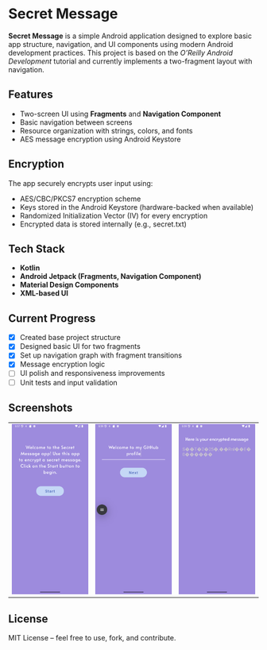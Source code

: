 # Secret Message

**Secret Message** is a simple Android application designed to explore basic app structure, navigation, and UI components using modern Android development practices. This project is based on the *O’Reilly Android Development* tutorial and currently implements a two-fragment layout with navigation.

## Features

- Two-screen UI using **Fragments** and **Navigation Component**
- Basic navigation between screens
- Resource organization with strings, colors, and fonts
- AES message encryption using Android Keystore

## Encryption
The app securely encrypts user input using:

- AES/CBC/PKCS7 encryption scheme
- Keys stored in the Android Keystore (hardware-backed when available)
- Randomized Initialization Vector (IV) for every encryption
- Encrypted data is stored internally (e.g., secret.txt)

## Tech Stack

- **Kotlin**
- **Android Jetpack (Fragments, Navigation Component)**
- **Material Design Components**
- **XML-based UI**

## Current Progress

- [x] Created base project structure
- [x] Designed basic UI for two fragments
- [x] Set up navigation graph with fragment transitions
- [x] Message encryption logic
- [ ] UI polish and responsiveness improvements
- [ ] Unit tests and input validation

## Screenshots

<table>
  <tr>
    <td><img src="fragment_welcome.png" width="300"/></td>
    <td><img src="fragment_message.png" width="300"/></td>
    <td><img src="fragment_encrypt.png" width="300"/></td>
  </tr>
</table>

## License
MIT License – feel free to use, fork, and contribute.
